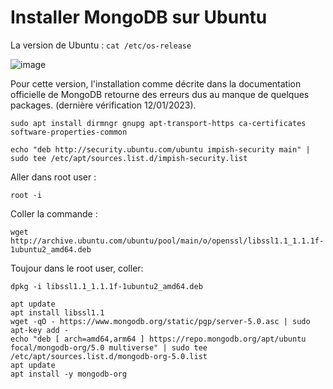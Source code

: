 # Installer MongoDB sur Ubuntu

La version de Ubuntu : ```cat /etc/os-release```

![image](https://user-images.githubusercontent.com/73080397/212052665-cc4f0f36-47f7-47ae-87e4-cd1026989cd0.png)

Pour cette version, l'installation comme décrite dans la documentation officielle de MongoDB retourne des erreurs dus au manque de quelques packages. (dernière vérification 12/01/2023).

```
sudo apt install dirmngr gnupg apt-transport-https ca-certificates software-properties-common
```

```
echo "deb http://security.ubuntu.com/ubuntu impish-security main" | sudo tee /etc/apt/sources.list.d/impish-security.list
```

Aller dans root user :

```
root -i
```

Coller la commande :
```
wget http://archive.ubuntu.com/ubuntu/pool/main/o/openssl/libssl1.1_1.1.1f-1ubuntu2_amd64.deb
```

Toujour dans le root user, coller:

```
dpkg -i libssl1.1_1.1.1f-1ubuntu2_amd64.deb
```

```
apt update
apt install libssl1.1
wget -qO - https://www.mongodb.org/static/pgp/server-5.0.asc | sudo apt-key add -
echo "deb [ arch=amd64,arm64 ] https://repo.mongodb.org/apt/ubuntu focal/mongodb-org/5.0 multiverse" | sudo tee /etc/apt/sources.list.d/mongodb-org-5.0.list
apt update
apt install -y mongodb-org
```
